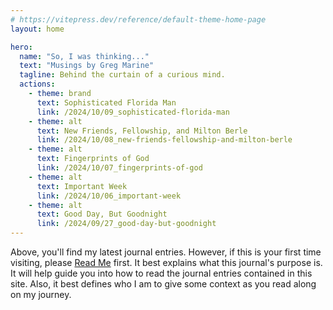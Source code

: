 ```yaml
---
# https://vitepress.dev/reference/default-theme-home-page
layout: home

hero:
  name: "So, I was thinking..."
  text: "Musings by Greg Marine"
  tagline: Behind the curtain of a curious mind.
  actions:
    - theme: brand
      text: Sophisticated Florida Man
      link: /2024/10/09_sophisticated-florida-man
    - theme: alt
      text: New Friends, Fellowship, and Milton Berle
      link: /2024/10/08_new-friends-fellowship-and-milton-berle
    - theme: alt
      text: Fingerprints of God
      link: /2024/10/07_fingerprints-of-god
    - theme: alt
      text: Important Week
      link: /2024/10/06_important-week
    - theme: alt
      text: Good Day, But Goodnight
      link: /2024/09/27_good-day-but-goodnight
---
```


Above, you'll find my latest journal entries. However, if this is your first time visiting, please [Read Me](read-me) first. It best explains what this journal's purpose is. It will help guide you into how to read the journal entries contained in this site. Also, it best defines who I am to give some context as you read along on my journey.